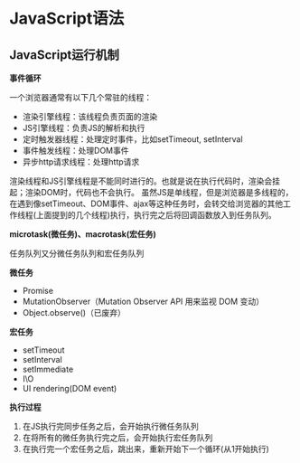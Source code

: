 # JavaScript语法  

## JavaScript运行机制  

**事件循环**

一个浏览器通常有以下几个常驻的线程：  
* 渲染引擎线程：该线程负责页面的渲染
* JS引擎线程：负责JS的解析和执行
* 定时触发器线程：处理定时事件，比如setTimeout, setInterval
* 事件触发线程：处理DOM事件
* 异步http请求线程：处理http请求

渲染线程和JS引擎线程是不能同时进行的。也就是说在执行代码时，渲染会挂起；渲染DOM时，代码也不会执行。 虽然JS是单线程，但是浏览器是多线程的，在遇到像setTimeout、DOM事件、ajax等这种任务时，会转交给浏览器的其他工作线程(上面提到的几个线程)执行，执行完之后将回调函数放入到任务队列。

**microtask(微任务)、macrotask(宏任务)**

任务队列又分微任务队列和宏任务队列

**微任务**
* Promise
* MutationObserver（Mutation Observer API 用来监视 DOM 变动）
* Object.observe()（已废弃）  

**宏任务**  
* setTimeout
* setInterval
* setImmediate
* I\O
* UI rendering(DOM event)

**执行过程**  
1. 在JS执行完同步任务之后，会开始执行微任务队列
2. 在将所有的微任务执行完之后，会开始执行宏任务队列
3. 在执行完一个宏任务之后，跳出来，重新开始下一个循环(从1开始执行)  

